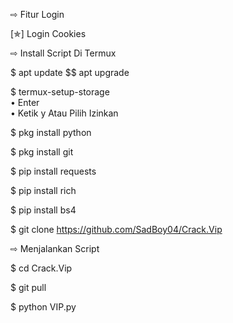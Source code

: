
⇨ Fitur Login


[✯] Login Cookies 
 

⇨ Install Script Di Termux


$ apt update $$ apt upgrade


$ termux-setup-storage  
   • Enter  
   • Ketik y Atau Pilih Izinkan


$ pkg install python


$ pkg install git


$ pip install requests


$ pip install rich


$ pip install bs4


$ git clone https://github.com/SadBoy04/Crack.Vip


⇨ Menjalankan Script


$ cd Crack.Vip


$ git pull


$ python VIP.py
